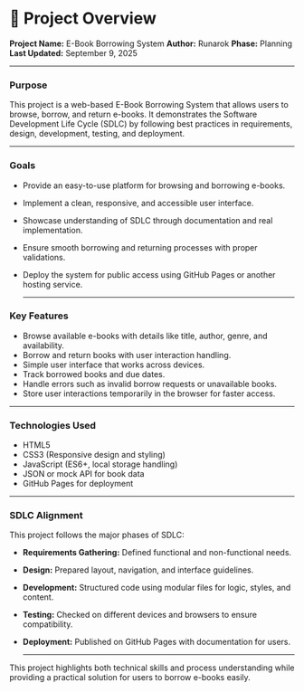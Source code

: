 # 📁 Project Overview

**Project Name:** E-Book Borrowing System
**Author:** Runarok
**Phase:** Planning
**Last Updated:** September 9, 2025

---

### **Purpose**
This project is a web-based E-Book Borrowing System that allows users to browse, borrow, and return e-books. It demonstrates the Software Development Life Cycle (SDLC) by following best practices in requirements, design, development, testing, and deployment.

---

### **Goals**
* Provide an easy-to-use platform for browsing and borrowing e-books.
* Implement a clean, responsive, and accessible user interface.
* Showcase understanding of SDLC through documentation and real implementation.
* Ensure smooth borrowing and returning processes with proper validations.
* Deploy the system for public access using GitHub Pages or another hosting service.

  ---

### **Key Features**
* Browse available e-books with details like title, author, genre, and availability.
* Borrow and return books with user interaction handling.
* Simple user interface that works across devices.
* Track borrowed books and due dates.
* Handle errors such as invalid borrow requests or unavailable books.
* Store user interactions temporarily in the browser for faster access.

---

### **Technologies Used**
* HTML5
* CSS3 (Responsive design and styling)
* JavaScript (ES6+, local storage handling)
* JSON or mock API for book data
* GitHub Pages for deployment

---

### **SDLC Alignment**
This project follows the major phases of SDLC:
* **Requirements Gathering:** Defined functional and non-functional needs.
* **Design:** Prepared layout, navigation, and interface guidelines.
* **Development:** Structured code using modular files for logic, styles, and content.
* **Testing:** Checked on different devices and browsers to ensure compatibility.
* **Deployment:** Published on GitHub Pages with documentation for users.

  ---

This project highlights both technical skills and process understanding while providing a practical solution for users to borrow e-books easily.


